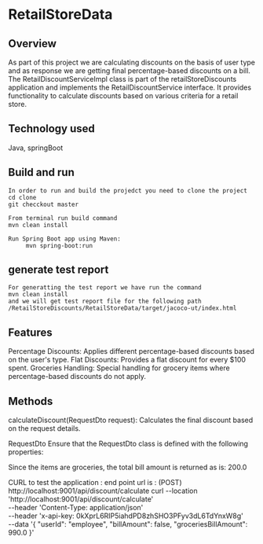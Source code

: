 # RetailStoreData

## Overview
As part of this project we are calculating discounts on the basis of user type and as response we are getting final percentage-based discounts on a bill.
The RetailDiscountServiceImpl class is part of the retailStoreDiscounts application and implements the RetailDiscountService interface. It provides functionality to calculate discounts based on various criteria for a retail store.


## Technology used
Java, springBoot

## Build and run
```
In order to run and build the projedct you need to clone the project
cd clone
git checckout master

From terminal run build command
mvn clean install

Run Spring Boot app using Maven:
     mvn spring-boot:run
```

## generate test report
```
For generatting the test report we have run the command
mvn clean install 
and we will get test report file for the following path 
/RetailStoreDiscounts/RetailStoreData/target/jacoco-ut/index.html
```

## Features
Percentage Discounts: Applies different percentage-based discounts based on the user's type.
Flat Discounts: Provides a flat discount for every $100 spent.
Groceries Handling: Special handling for grocery items where percentage-based discounts do not apply.

## Methods
calculateDiscount(RequestDto request): Calculates the final discount based on the request details.


RequestDto
Ensure that the RequestDto class is defined with the following properties:

Since the items are groceries, the total bill amount is returned as is: 200.0


CURL to test the application :
end point url is : (POST) http://localhost:9001/api/discount/calculate
curl --location 'http://localhost:9001/api/discount/calculate' \
--header 'Content-Type: application/json' \
--header 'x-api-key: 0kXprL6RIP5iahdPD8zhSHO3PFyv3dL6TdYnxW8g' \
--data '{
    "userId": "employee",
    "billAmount": false,
    "groceriesBillAmount": 990.0
}'
